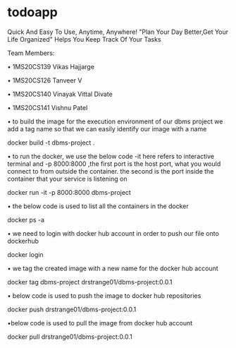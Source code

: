 # todoapp
 Quick And Easy To Use, Anytime, Anywhere! "Plan Your Day Better,Get Your Life Organized" Helps You Keep Track Of Your Tasks

Team Members:

• 1MS20CS139 Vikas Hajjarge

• 1MS20CS126 Tanveer V

• 1MS20CS140 Vinayak Vittal Divate

• 1MS20CS141 Vishnu Patel

• to build the image for the execution environment of our dbms project
we add a tag name so that we can easily identify our image with a name 

docker build -t dbms-project .

• to run the docker, we use the below code -it here refers to interactive terminal and -p 8000:8000 ,the first port is the host port, what you would connect to from outside the container. the second is the port inside the container that your service is listening on

docker run -it -p 8000:8000 dbms-project

• the below code is used to list all the containers in the docker

docker ps -a

• we need to login with docker hub account in order to push our file onto dockerhub

docker login

• we tag the created image with a new name for the docker hub account

docker tag dbms-project drstrange01/dbms-project:0.0.1

• below code is used to push the image to docker hub repositories

docker push drstrange01/dbms-project:0.0.1

•below code is used to pull the image from docker hub account

docker pull drstrange01/dbms-project:0.0.1
